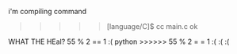 i'm compiling 
command
>>>>> [language/C]$ cc main.c
ok 

WHAT THE HEal?
55 % 2 == 1
:(
python >>>>>> 55 % 2 = = 1
:(
:(
:(
